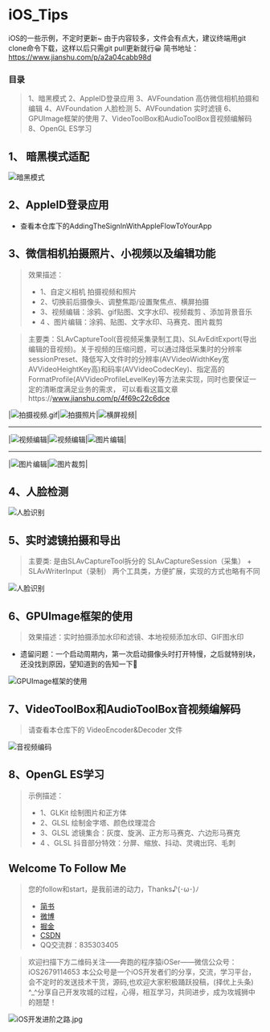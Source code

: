 # iOS_Tips
iOS的一些示例，不定时更新~ 由于内容较多，文件会有点大，建议终端用git clone命令下载，这样以后只需git pull更新就行😀
简书地址：https://www.jianshu.com/p/a2a04cabb98d 

### 目录 
> 1、暗黑模式  2、AppleID登录应用  3、AVFoundation 高仿微信相机拍摄和编辑 4、AVFoundation 人脸检测  5、AVFoundation 实时滤镜 6、GPUImage框架的使用  7、VideoToolBox和AudioToolBox音视频编解码 8、OpenGL ES学习

## 1、 暗黑模式适配

![暗黑模式](PrviewPicture/暗黑模式.gif)
  
## 2、AppleID登录应用

* 查看本仓库下的AddingTheSignInWithAppleFlowToYourApp

## 3、微信相机拍摄照片、小视频以及编辑功能  
> 效果描述：  
> * 1、自定义相机 拍摄视频和照片
> * 2、切换前后摄像头、调整焦距/设置聚焦点、横屏拍摄
> * 3、视频编辑：涂鸦、gif贴图、文字水印、视频裁剪 、添加背景音乐 
> * 4 、图片编辑：涂鸦、贴图、文字水印、马赛克、图片裁剪

> 主要类：SLAvCaptureTool(音视频采集录制工具)、SLAvEditExport(导出编辑的音视频)。关于视频的压缩问题，可以通过降低采集时的分辨率sessionPreset、降低写入文件时的分辨率(AVVideoWidthKey宽AVVideoHeightKey高)和码率(AVVideoCodecKey)、指定高的FormatProfile(AVVideoProfileLevelKey)等方法来实现，同时也要保证一定的清晰度满足业务的需求， 可以看看这篇文章https://www.jianshu.com/p/4f69c22c6dce 

|![拍摄视频.gif](PrviewPicture/3、小视频1.gif)|![拍摄照片](PrviewPicture/3、小视频2.gif)|![横屏视频](PrviewPicture/3、小视频3.gif)|

*****

|![视频编辑](PrviewPicture/3、小视频4.gif)|![视频编辑](PrviewPicture/3、小视频5.gif)|![图片编辑](PrviewPicture/3、小视频6.gif)|

****

|![图片编辑](PrviewPicture/3、小视频7.gif)|![图片裁剪](PrviewPicture/3、小视频8.gif)|


## 4、人脸检测 

![人脸识别](PrviewPicture/4、人脸识别.gif)

## 5、实时滤镜拍摄和导出

>  主要类: 是由SLAvCaptureTool拆分的 SLAvCaptureSession（采集） + SLAvWriterInput（录制） 两个工具类，方便扩展，实现的方式也略有不同

![人脸识别](PrviewPicture/5、实时滤镜拍摄.gif)

## 6、GPUImage框架的使用

> 效果描述：实时拍摄添加水印和滤镜、本地视频添加水印、GIF图水印

* 遗留问题：一个启动周期内，第一次启动摄像头时打开特慢，之后就特别块，还没找到原因，望知道到的告知一下🤝

![GPUImage框架的使用](PrviewPicture/6、GPUImage.gif)

## 7、VideoToolBox和AudioToolBox音视频编解码

> 请查看本仓库下的 VideoEncoder&Decoder 文件

![音视频编码](PrviewPicture/7、音视频编码.gif)

## 8、OpenGL ES学习

> 示例描述：
> * 1、GLKit 绘制图片和正方体
> * 2、GLSL 绘制金字塔、颜色纹理混合
> * 3、GLSL 滤镜集合：灰度、旋涡、正方形马赛克、六边形马赛克
> * 4 、GLSL 抖音部分特效：分屏、缩放、抖动、灵魂出窍、毛刺


## Welcome To Follow Me

>  您的follow和start，是我前进的动力，Thanks♪(･ω･)ﾉ
> * [简书](https://www.jianshu.com/u/e15d1f644bea)
> * [微博](https://weibo.com/5732733120/profile?rightmod=1&wvr=6&mod=personinfo&is_all=1)
> * [掘金](https://juejin.im/user/5c00d97b6fb9a049fb436288)
> * [CSDN](https://blog.csdn.net/wsl2ls)
> * QQ交流群：835303405

> 欢迎扫描下方二维码关注——奔跑的程序猿iOSer——微信公众号：iOS2679114653 本公众号是一个iOS开发者们的分享，交流，学习平台，会不定时的发送技术干货，源码,也欢迎大家积极踊跃投稿，(择优上头条) ^_^分享自己开发攻城的过程，心得，相互学习，共同进步，成为攻城狮中的翘楚！

![iOS开发进阶之路.jpg](http://upload-images.jianshu.io/upload_images/1708447-c2471528cadd7c86.jpg?imageMogr2/auto-orient/strip%7CimageView2/2/w/1240)

